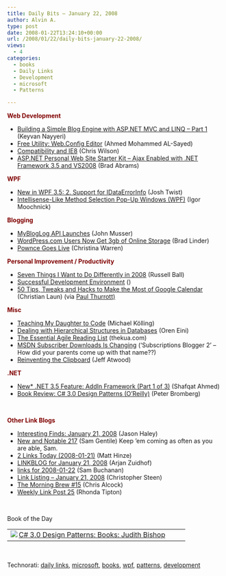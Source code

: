 ```yaml
---
title: Daily Bits – January 22, 2008
author: Alvin A.
type: post
date: 2008-01-22T13:24:10+00:00
url: /2008/01/22/daily-bits-january-22-2008/
views:
  - 4
categories:
  - books
  - Daily Links
  - Development
  - microsoft
  - Patterns

---
```

**<span style="color: #800000;">Web Development</span>**

  * <a href="http://nayyeri.net/blog/building-a-simple-blog-engine-with-asp-net-mvc-and-linq-part-1/" target="_blank" rel="noopener">Building a Simple Blog Engine with ASP.NET MVC and LINQ &#8211; Part 1</a> (Keyvan Nayyeri)
  * <a href="http://techietweaks.blogspot.com/2008/01/free-utility-webconfig-editor-with.html" target="_blank" rel="noopener">Free Utility: Web.Config Editor</a> (Ahmed Mohammed AL-Sayed)
  * <a href="http://blogs.msdn.com/ie/archive/2008/01/21/compatibility-and-ie8.aspx" target="_blank" rel="noopener">Compatibility and IE8</a> (Chris Wilson)
  * <a href="http://blogs.msdn.com/brada/archive/2008/01/21/asp-net-personal-web-site-starter-kit-ajax-enabled-with-asp-net-3-5-and-vs2008.aspx" target="_blank" rel="noopener">ASP.NET Personal Web Site Starter Kit &#8211; Ajax Enabled with .NET Framework 3.5 and VS2008</a> (Brad Abrams)

**<span style="color: #800000;">WPF</span>**

  * <a href="http://www.thejoyofcode.com/New_in_WPF_3_5_2_Support_for_IDataErrorInfo.aspx" target="_blank" rel="noopener">New in WPF 3.5: 2. Support for IDataErrorInfo</a> (Josh Twist)
  * <a href="http://igorshare.wordpress.com/2008/01/09/intellisense-like-method-selection-pop-up-window/" target="_blank" rel="noopener">Intellisense-Like Method Selection Pop-Up Windows (WPF)</a> (Igor Moochnick)

**<span style="color: #800000;">Blogging</span>**

  * <a href="http://blog.programmableweb.com/2008/01/21/mybloglog-api-launches/" target="_blank" rel="noopener">MyBlogLog API Launches</a> (John Musser)
  * <a href="http://www.downloadsquad.com/2008/01/21/wordpress-com-users-now-get-3gb-of-online-storage/" target="_blank" rel="noopener">WordPress.com Users Now Get 3gb of Online Storage</a> (Brad Linder)
  * <a href="http://www.downloadsquad.com/2008/01/22/pownce-goes-live/" target="_blank" rel="noopener">Pownce Goes Live</a> (Christina Warren)

**<span style="color: #800000;">Personal Improvement / Productivity</span>**

  * <a href="http://www.caffeinatedcoder.com/seven-things-i-want-to-do-differently-in-2008-2/" target="_blank" rel="noopener">Seven Things I Want to Do Differently in 2008</a> (Russell Ball)
  * <a href="http://dev-corner.blogspot.com/2008/01/successful-development-environment.html" target="_blank" rel="noopener">Successful Development Environment</a> (<unknown name>)
  * <a href="http://html.com/blog/50-google-calendar-themes-hacks-addons/" target="_blank" rel="noopener">50 Tips, Tweaks and Hacks to Make the Most of Google Calendar</a> (Christian Laun) (via <a href="http://community.winsupersite.com/blogs/paul/archive/2008/01/21/50-tips-tweaks-and-hacks-to-make-the-most-of-google-calendar.aspx" target="_blank" rel="noopener">Paul Thurrott)</a>

**<span style="color: #800000;">Misc</span>**

  * <a href="http://www.bluej.org/mrt/?p=39" target="_blank" rel="noopener">Teaching My Daughter to Code</a> (Michael Kölling)
  * <a href="http://ayende.com/Blog/archive/2008/01/22/Dealing-with-hierarchical-structures-in-databases.aspx" target="_blank" rel="noopener">Dealing with Hierarchical Structures in Databases</a> (Oren Eini)
  * <a href="http://www.thekua.com/atwork/2008/01/21/the-essential-agile-reading-list/" target="_blank" rel="noopener">The Essential Agile Reading List</a> (thekua.com)
  * <a href="http://blogs.msdn.com/msdnsubscriptions/archive/2008/01/21/msdn-subscriber-downloads-is-changing.aspx" target="_blank" rel="noopener">MSDN Subscriber Downloads Is Changing</a> (&#8216;Subscriptions Blogger 2&#8217; &#8211; How did your parents come up with that name??)
  * <a href="http://www.codinghorror.com/blog/archives/001041.html" target="_blank" rel="noopener">Reinventing the Clipboard</a> (Jeff Atwood)

**<span style="color: #800000;">.NET</span>**

  * <a href="http://www.shafqatahmed.com/2008/01/new-net-35-feat.html" target="_blank" rel="noopener">New* .NET 3.5 Feature: AddIn Framework (Part 1 of 3)</a> (Shafqat Ahmed)
  * <a href="http://www.eggheadcafe.com/tutorials/aspnet/c9872c40-1c00-475c-8581-d9f27701f8c3/book-review-c-30-desig.aspx" target="_blank" rel="noopener">Book Review: C# 3.0 Design Patterns (O&#8217;Reilly)</a> (Peter Bromberg)

&nbsp;

**<span style="color: #800000;">Other Link Blogs</span>**

  * <a href="http://jasonhaley.com/blog/archive/2008/01/21/141090.aspx" target="_blank" rel="noopener">Interesting Finds: January 21, 2008</a> (Jason Haley)
  * <a href="http://samgentile.com/blogs/samgentile/archive/2008/01/21/new-and-notable-217.aspx" target="_blank" rel="noopener">New and Notable 217</a> (Sam Gentile) Keep &#8217;em coming as often as you are able, Sam.
  * <a href="http://mhinze.com/2-links-today-2008-01-21/" target="_blank" rel="noopener">2 Links Today (2008-01-21)</a> (Matt Hinze)
  * <a href="http://arjansworld.blogspot.com/2008/01/linkblog-for-january-21-2008.html" target="_blank" rel="noopener">LINKBLOG for January 21, 2008</a> (Arjan Zuidhof)
  * <a href="http://afongen.com/blog/2008/01/21/links-for-2008-01-22/" target="_blank" rel="noopener">links for 2008-01-22</a> (Sam Buchanan)
  * <a href="http://www.dotnetjunkies.com/WebLog/csteen/archive/2008/01/21/423985.aspx" target="_blank" rel="noopener">Link Listing &#8211; January 21, 2008</a> (Christopher Steen)
  * <a href="http://blog.cwa.me.uk/2008/01/22/the-morning-brew-15/" target="_blank" rel="noopener">The Morning Brew #15</a> (Chris Alcock)
  * <a href="http://rtipton.wordpress.com/2008/01/20/weekly-link-post-25/" target="_blank" rel="noopener">Weekly Link Post 25</a> (Rhonda Tipton)

&nbsp;

Book of the Day

<div id="scid:7dc1bd33-94bd-46fd-a20b-0131235bcd47:42dca32f-9ca4-4b47-b281-f384552e30e4" class="wlWriterSmartContent" style="display: inline; float: none; margin: 0px; padding: 0px;">
  <table border="0" width="400" cellspacing="0" cellpadding="2">
    <tr>
      <td valign="top" width="400">
        <a title="C# 3.0 Design Patterns: Books: Judith Bishop" href="http://www.amazon.com/exec/obidos/ASIN/059652773X/alvinashcraft-20"><img data-recalc-dims="1" decoding="async" style="float: left;" src="https://i0.wp.com/images.amazon.com/images/P/059652773X.01.MZZZZZZZ.jpg?w=660" align="left" border="0" />C# 3.0 Design Patterns: Books: Judith Bishop</a>
      </td>
    </tr>
  </table>
</div>

&nbsp;

<div id="scid:C16BAC14-9A3D-4c50-9394-FBFEF7A93539:9a69b928-cfa8-40d9-a415-f8823629a0b7" class="wlWriterSmartContent" style="display: inline; margin: 0px; padding: 0px;">
  <!--dotnetkickit-->
</div>

<div id="scid:d7bf807d-7bb0-458a-811f-90c51817d5c2:8b3dd66e-f700-4c3d-911e-b025508ab76b" class="wlWriterSmartContent" style="display: inline; margin: 0px; padding: 0px;">
  <p>
    <span class="TagSite">Technorati:</span> <a class="tag" href="http://technorati.com/tag/daily+links" rel="tag">daily links</a>, <a class="tag" href="http://technorati.com/tag/microsoft" rel="tag">microsoft</a>, <a class="tag" href="http://technorati.com/tag/books" rel="tag">books</a>, <a class="tag" href="http://technorati.com/tag/wpf" rel="tag">wpf</a>, <a class="tag" href="http://technorati.com/tag/patterns" rel="tag">patterns</a>, <a class="tag" href="http://technorati.com/tag/development" rel="tag">development</a><br /> <!-- StartInsertedTags: daily links, microsoft, books, wpf, patterns, development :EndInsertedTags -->
  </p>
</div>